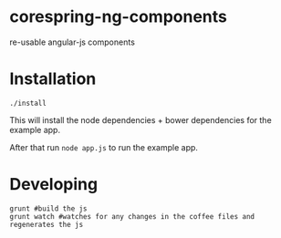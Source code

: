 corespring-ng-components
========================

re-usable angular-js components

# Installation

    ./install

This will install the node dependencies + bower dependencies for the example app.

After that run `node app.js` to run the example app.

# Developing

    grunt #build the js
    grunt watch #watches for any changes in the coffee files and regenerates the js

